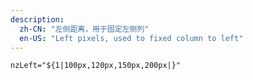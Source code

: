 ```yaml
---
description:
  zh-CN: "左侧距离，用于固定左侧列"
  en-US: "Left pixels, used to fixed column to left"
---
```


```html
nzLeft="${1|100px,120px,150px,200px|}"
```
